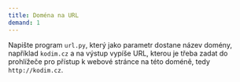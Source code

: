```yaml
---
title: Doména na URL
demand: 1
---
```


Napište program `url.py`, který jako parametr dostane název domény, například `kodim.cz` a na výstup vypíše URL, kterou je třeba zadat do prohlížeče pro přístup k webové stránce na této doméně, tedy `http://kodim.cz`.
